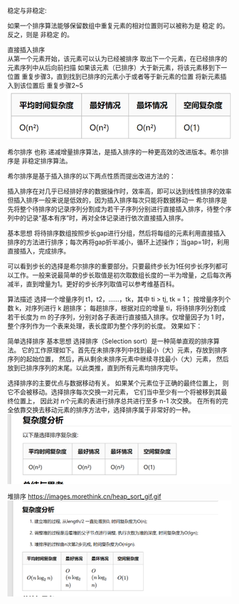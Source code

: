 稳定与非稳定:

如果一个排序算法能够保留数组中重复元素的相对位置则可以被称为是 稳定 的。反之，则是 非稳定 的。



直接插入排序  
从第一个元素开始，该元素可以认为已经被排序
取出下一个元素，在已经排序的元素序列中从后向前扫描
如果该元素（已排序）大于新元素，将该元素移到下一位置
重复步骤3，直到找到已排序的元素小于或者等于新元素的位置
将新元素插入到该位置后
重复步骤2~5
![img.png](img.png)

希尔排序 也称 递减增量排序算法，是插入排序的一种更高效的改进版本。希尔排序是 非稳定排序算法。

希尔排序是基于插入排序的以下两点性质而提出改进方法的：

插入排序在对几乎已经排好序的数据操作时，效率高，即可以达到线性排序的效率
但插入排序一般来说是低效的，因为插入排序每次只能将数据移动一
希尔排序是先将整个待排序的记录序列分割成为若干子序列分别进行直接插入排序，待整个序列中的记录“基本有序”时，再对全体记录进行依次直接插入排序。

基本思想
将待排序数组按照步长gap进行分组，然后将每组的元素利用直接插入排序的方法进行排序；每次再将gap折半减小，循环上述操作；当gap=1时，利用直接插入，完成排序。

可以看到步长的选择是希尔排序的重要部分。只要最终步长为1任何步长序列都可以工作。一般来说最简单的步长取值是初次取数组长度的一半为增量，之后每次再减半，直到增量为1。更好的步长序列取值可以参考维基百科。

算法描述
选择一个增量序列 t1，t2，……，tk，其中 ti > tj, tk = 1；
按增量序列个数 k，对序列进行 k 趟排序；
每趟排序，根据对应的增量 ti，将待排序列分割成若干长度为 m 的子序列，分别对各子表进行直接插入排序。仅增量因子为 1 时，整个序列作为一个表来处理，表长度即为整个序列的长度。
效果如下：

简单选择排序
基本思想
选择排序（Selection sort）是一种简单直观的排序算法。
它的工作原理如下。首先在未排序序列中找到最小（大）元素，存放到排序序列的起始位置，
然后，再从剩余未排序元素中继续寻找最小（大）元素，
然后放到已排序序列的末尾。以此类推，直到所有元素均排序完毕。

选择排序的主要优点与数据移动有关。
如果某个元素位于正确的最终位置上，
则它不会被移动。选择排序每次交换一对元素，
它们当中至少有一个将被移到其最终位置上，
因此对 n个元素的表进行排序总共进行至多 n-1 次交换。
在所有的完全依靠交换去移动元素的排序方法中，选择排序属于非常好的一种。
![img_1.png](img_1.png)



堆排序
https://images.morethink.cn/heap_sort_gif.gif
![img_2.png](img_2.png)